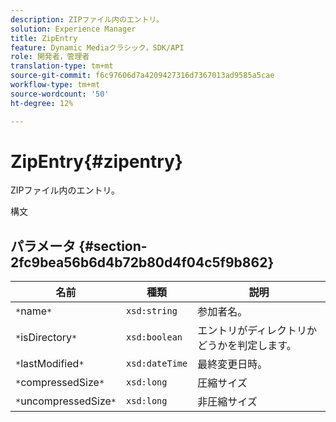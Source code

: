 ```yaml
---
description: ZIPファイル内のエントリ。
solution: Experience Manager
title: ZipEntry
feature: Dynamic Mediaクラシック，SDK/API
role: 開発者，管理者
translation-type: tm+mt
source-git-commit: f6c97606d7a4209427316d7367013ad9585a5cae
workflow-type: tm+mt
source-wordcount: '50'
ht-degree: 12%

---
```



# ZipEntry{#zipentry}

ZIPファイル内のエントリ。

構文

## パラメータ {#section-2fc9bea56b6d4b72b80d4f04c5f9b862}

| 名前 | 種類 | 説明 |
|---|---|---|
| `*`name`*` | `xsd:string` | 参加者名。 |
| `*`isDirectory`*` | `xsd:boolean` | エントリがディレクトリかどうかを判定します。 |
| `*`lastModified`*` | `xsd:dateTime` | 最終変更日時。 |
| `*`compressedSize`*` | `xsd:long` | 圧縮サイズ |
| `*`uncompressedSize`*` | `xsd:long` | 非圧縮サイズ |

